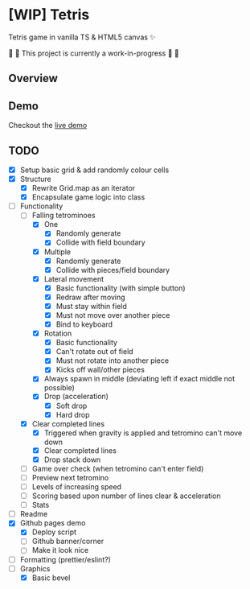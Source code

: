 # [WIP] Tetris

Tetris game in vanilla TS & HTML5 canvas ✨

🚨 🚧 This project is currently a work-in-progress 🚧 🚨

## Overview

## Demo
Checkout the [live demo](https://bm9k.github.io/tetris)

## TODO
- [x] Setup basic grid & add randomly colour cells
- [x] Structure
  - [x] Rewrite Grid.map as an iterator
  - [x] Encapsulate game logic into class
- [ ] Functionality
  - [ ] Falling tetrominoes
    - [x] One
      - [x] Randomly generate
      - [x] Collide with field boundary
    - [x] Multiple
      - [x] Randomly generate
      - [x] Collide with pieces/field boundary
    - [x] Lateral movement
      - [x] Basic functionality (with simple button)
      - [x] Redraw after moving
      - [x] Must stay within field
      - [x] Must not move over another piece
      - [x] Bind to keyboard
    - [x] Rotation
      - [x] Basic functionality
      - [x] Can't rotate out of field
      - [x] Must not rotate into another piece
      - [x] Kicks off wall/other pieces
    - [x] Always spawn in middle (deviating left if exact middle not possible)
    - [x] Drop (acceleration)
      - [x] Soft drop
      - [x] Hard drop
  - [x] Clear completed lines
      - [x] Triggered when gravity is applied and tetromino can't move down
      - [x] Clear completed lines
      - [x] Drop stack down
  - [ ] Game over check (when tetromino can't enter field)
  - [ ] Preview next tetromino
  - [ ] Levels of increasing speed
  - [ ] Scoring based upon number of lines clear & acceleration
  - [ ] Stats
- [ ] Readme
- [x] Github pages demo
  - [x] Deploy script
  - [ ] Github banner/corner
  - [ ] Make it look nice
- [ ] Formatting (prettier/eslint?)
- [ ] Graphics
  - [x] Basic bevel